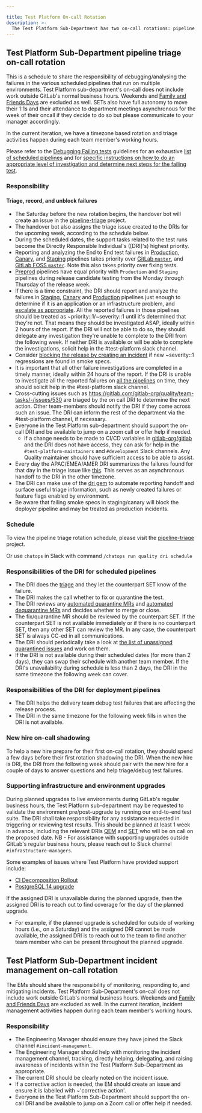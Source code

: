 ```yaml
---

title: Test Platform On-call Rotation
description: >-
  The Test Platform Sub-Department has two on-call rotations: pipeline triage (SET-led) and incident management (QEM-led).
---
```








## Test Platform Sub-Department pipeline triage on-call rotation

This is a schedule to share the responsibility of debugging/analysing the failures
in the various scheduled pipelines that run on multiple environments.
Test Platform sub-department's on-call does not include work outside GitLab's normal business hours. Weekends and [Family and Friends Days](/handbook/company/family-and-friends-day/) are excluded as well. SETs also have full autonomy to move their 1:1s and their attendance to department meetings asynchronous for the week of their oncall if they decide to do so but please communicate to your manager accordingly.

In the current iteration, we have a timezone based rotation and triage activities happen during each team member's working hours.

Please refer to the [Debugging Failing tests](/handbook/engineering/infrastructure/test-platform/debugging-qa-test-failures/)
guidelines for an exhaustive [list of scheduled pipelines](/handbook/engineering/infrastructure/test-platform/debugging-qa-test-failures/#qa-test-pipelines)
and for [specific instructions on how to do an appropriate level of investigation and determine next steps for the failing test](/handbook/engineering/infrastructure/test-platform/debugging-qa-test-failures/#steps-for-debugging-qa-pipeline-test-failures).

### Responsibility

#### Triage, record, and unblock failures

- The Saturday before the new rotation begins, the handover bot will create an issue in the [pipeline-triage](https://gitlab.com/gitlab-org/quality/pipeline-triage/-/issues/) project.
- The handover bot also assigns the triage issue created to the DRIs for the upcoming week, according to the schedule below.
- During the scheduled dates, the support tasks related to the test runs become the Directly Responsible Individual's ([DRI]'s) highest priority.
- Reporting and analyzing the End to End test failures in [Production](https://ops.gitlab.net/gitlab-org/quality/production/pipelines), [Canary](https://ops.gitlab.net/gitlab-org/quality/canary/pipelines), and  [Staging](https://ops.gitlab.net/gitlab-org/quality/staging/pipelines) pipelines takes priority over [GitLab `master`](https://gitlab.com/gitlab-org/gitlab/pipelines), and [GitLab FOSS `master`](https://gitlab.com/gitlab-org/gitlab-foss/pipelines). Note this also takes priority over fixing tests.
- [Preprod](https://ops.gitlab.net/gitlab-org/quality/preprod/-/pipelines) pipelines have equal priority with `Production` and `Staging` pipelines during release candidate testing from the Monday through Thursday of the release week.
- If there is a time constraint, the DRI should report and analyze the failures in [Staging](https://ops.gitlab.net/gitlab-org/quality/staging/pipelines), [Canary](https://ops.gitlab.net/gitlab-org/quality/canary/pipelines) and [Production](https://ops.gitlab.net/gitlab-org/quality/production/pipelines) pipelines just enough to determine if it is an application or an infrastructure problem, and [escalate as appropriate](/handbook/engineering/development/processes/Infra-Dev-Escalation/process.html). All the reported failures in those pipelines should be treated as ~priority::1/~severity::1 until it's determined that they're not. That means they should be investigated ASAP, ideally within 2 hours of the report. If the DRI will not be able to do so, they should delegate any investigation they're unable to complete to the DRI from the following week. If neither DRI is available or will be able to complete the investigations, solicit help in the #test-platform slack channel.
- Consider [blocking the release by creating an incident](/handbook/engineering/releases/#i-found-a-regression-in-the-qa-issue-what-do-i-do-next) if new ~severity::1 regressions are found in smoke specs.
- It is important that all other failure investigations are completed in a timely manner, ideally within 24 hours of the report. If the DRI is unable to investigate all the reported failures on [all the pipelines](/handbook/engineering/infrastructure/test-platform/debugging-qa-test-failures/#qa-test-pipelines) on time, they should solicit help in the #test-platform slack channel.
- Cross-cutting issues such as https://gitlab.com/gitlab-org/quality/team-tasks/-/issues/530 are triaged by the on call DRI to determine the next action. Other team-members should notify the DRI if they come across such an issue. The DRI can inform the rest of the department via the #test-platform channel, if necessary.
- Everyone in the Test Platform sub-department should support the on-call DRI and be available to jump on a zoom call or offer help if needed.
  - If a change needs to be made to CI/CD variables in [gitlab-org/gitlab](https://gitlab.com/gitlab-org/gitlab/-/settings/ci_cd) and the DRI does not have access, they can ask for help in the `#test-platform-maintainers` and `#development` Slack channels. Any Quality maintainer should have sufficient access to be able to assist.
- Every day the APAC/EMEA/AMER DRI summarizes the failures found for that day in the triage issue like [this](https://gitlab.com/gitlab-org/quality/pipeline-triage/-/issues/45#note_408358615). This serves as an asynchronous handoff to the DRI in the other timezone.
- The DRI can make use of the [dri gem](https://gitlab.com/gitlab-org/ruby/gems/dri) to automate reporting handoff and surface useful triage information, such as newly created failures or feature flags enabled by environment.
- Be aware that failing smoke specs in staging/canary will block the deployer pipeline and may be treated as production incidents.

### Schedule

To view the pipeline triage rotation schedule, please visit the [pipeline-triage](https://gitlab.com/gitlab-org/quality/pipeline-triage#dri-weekly-rotation-schedule) project.

Or use `chatops` in Slack with command `/chatops run quality dri schedule`

### Responsibilities of the DRI for scheduled pipelines

- The DRI does the [triage](/handbook/engineering/infrastructure/test-platform/debugging-qa-test-failures/#steps-for-debugging-qa-pipeline-test-failures) and they let the counterpart SET know of the failure.
- The DRI makes the call whether to fix or quarantine the test.
- The DRI reviews any [automated quarantine MRs](https://gitlab.com/gitlab-org/gitlab/-/merge_requests?scope=all&state=opened&label_name[]=QA&search=%5BQUARANTINE%5D) and [automated dequarantine MRs](https://gitlab.com/gitlab-org/gitlab/-/merge_requests?scope=all&state=opened&label_name[]=QA&search=%5BDEQUARANTINE%5D) and decides whether to merge or close.
- The fix/quarantine MR should be reviewed by the counterpart SET. If the counterpart SET is not available immediately or if there is no counterpart SET, then any other SET can review the MR. In any case, the counterpart SET is always CC-ed in all communications.
- The DRI should periodically take a look at [the list of unassigned quarantined issues](https://gitlab.com/gitlab-org/gitlab/issues?state=opened&label_name%5B%5D=QA&label_name[]=type::bug) and work on them.
- If the DRI is not available during their scheduled dates (for more than 2 days), they can swap their schedule with another team member. If the DRI's unavailability during schedule is less than 2 days, the DRI in the same timezone the following week can cover.

### Responsibilities of the DRI for deployment pipelines

- The DRI helps the delivery team debug test failures that are affecting the release process.
- The DRI in the same timezone for the following week fills in when the DRI is not available.

### New hire on-call shadowing

To help a new hire prepare for their first on-call rotation, they should spend a few days before their first rotation shadowing the DRI. When the new hire is DRI, the DRI from the following week should pair with the new hire for a couple of days to answer questions and help triage/debug test failures.

### Supporting infrastructure and environment upgrades

During planned upgrades to live environments during GitLab's regular business hours, the Test Platform sub-department may be requested to validate the environment pre/post-upgrade by running our end-to-end test suite. The DRI shall take responsibility for any assistance requested in triggering or reviewing test results.
This should be planned at least 1 week in advance, including the relevant DRIs [QEM](/handbook/engineering/infrastructure/test-platform/oncall-rotation/#schedule-1) and [SET](/handbook/engineering/infrastructure/test-platform/oncall-rotation/#schedule) who will be on call on the proposed date.
NB - For assistance with supporting upgrades outside GitLab's regular business hours, please reach out to Slack channel `#infrastructure-managers`.

Some examples of issues where Test Platform have provided support include:

- [CI Decomposition Rollout](https://ops.gitlab.net/gitlab-com/gl-infra/db-migration/-/blob/ae6240c4bdf94a7774f9ad844dcec26f936a2946/.gitlab/issue_templates/ci_decomposition.md)
- [PostgreSQL 14 upgrade](https://ops.gitlab.net/gitlab-com/gl-infra/db-migration/-/blob/ae6240c4bdf94a7774f9ad844dcec26f936a2946/.gitlab/issue_templates/pg14_upgrade.md)

If the assigned DRI is unavailable during the planned upgrade, then the assigned DRI is to reach out to find coverage for the day of the planned upgrade.

- For example, if the planned upgrade is scheduled for outside of working hours (i.e., on a Saturday) and the assigned DRI cannot be made available, the assigned DRI is to reach out to the team to find another team member who can be present throughout the planned upgrade.

## Test Platform Sub-Department incident management on-call rotation

The EMs should share the responsibility of monitoring, responding to, and mitigating incidents.
Test Platform Sub-Department's on-call does not include work outside GitLab's normal business hours. Weekends and [Family and Friends Days](/handbook/company/family-and-friends-day/) are excluded as well.
In the current iteration, incident management activities happen during each team member's working hours.

### Responsibility

- The Engineering Manager should ensure they have joined the Slack channel `#incident-management`.
- The Engineering Manager should help with monitoring the incident management channel, tracking, directly helping, delegating, and raising awareness of incidents within the Test Platform Sub-Department as appropriate.
- The current DRI should be clearly noted on the incident issue.
- If a corrective action is needed, the EM should create an issue and ensure it is labelled with ~'corrective action'.
- Everyone in the Test Platform Sub-Department should support the on-call DRI and be available to jump on a Zoom call or offer help if needed.
